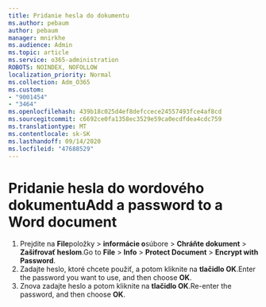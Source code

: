 ```yaml
---
title: Pridanie hesla do dokumentu
ms.author: pebaum
author: pebaum
manager: mnirkhe
ms.audience: Admin
ms.topic: article
ms.service: o365-administration
ROBOTS: NOINDEX, NOFOLLOW
localization_priority: Normal
ms.collection: Adm_O365
ms.custom:
- "9001454"
- "3464"
ms.openlocfilehash: 439b18c025d4ef8defccece24557493fce4af8cd
ms.sourcegitcommit: c6692ce0fa1358ec3529e59ca0ecdfdea4cdc759
ms.translationtype: MT
ms.contentlocale: sk-SK
ms.lasthandoff: 09/14/2020
ms.locfileid: "47688529"
---
```

# <a name="add-a-password-to-a-word-document"></a><span data-ttu-id="cb519-102">Pridanie hesla do wordového dokumentu</span><span class="sxs-lookup"><span data-stu-id="cb519-102">Add a password to a Word document</span></span>

1. <span data-ttu-id="cb519-103">Prejdite na **File**položky  >  **informácie o**súbore  >  **Chráňte dokument**  >  **Zašifrovať heslom**.</span><span class="sxs-lookup"><span data-stu-id="cb519-103">Go to **File** > **Info** > **Protect Document** > **Encrypt with Password**.</span></span>
2. <span data-ttu-id="cb519-104">Zadajte heslo, ktoré chcete použiť, a potom kliknite na **tlačidlo OK**.</span><span class="sxs-lookup"><span data-stu-id="cb519-104">Enter the password you want to use, and then choose **OK**.</span></span>
3. <span data-ttu-id="cb519-105">Znova zadajte heslo a potom kliknite na **tlačidlo OK**.</span><span class="sxs-lookup"><span data-stu-id="cb519-105">Re-enter the password, and then choose **OK**.</span></span>